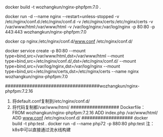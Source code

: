 docker build -t wozhangkun/nginx-phpfpm:7.0 .

docker run -d --name nginx --restart=unless-stopped -v /etc/nginx/conf.d:/etc/nginx/conf.d -v /etc/nginx/certs:/etc/nginx/certs -v /var/www/html:/var/www/html -v /var/log/nginx:/var/log/nginx -p 80:80 -p 443:443 wozhangkun/nginx-phpfpm:7.0

docker cp nginx:/etc/nginx/conf.d/www.conf /etc/nginx/conf.d/

docker service create -p 80:80 --mount type=bind,src=/var/www/html,dst=/var/www/html --mount type=bind,src=/etc/nginx/conf.d/,dst=/etc/nginx/conf.d/ --mount type=bind,src=/var/log/nginx,dst=/var/log/nginx --mount type=bind,src=/etc/nginx/certs,dst=/etc/nginx/certs --name nginx wozhangkun/nginx-phpfpm:7.0

###################################wozhangkun/nginx-phpfpm:7.2.16
1. 将default.conf复制到/etc/nginx/conf.d/
2. 将代码复制都/var/www/html/
##################
Dockerfile：
FROM wozhangkun/nginx-phpfpm:7.2.16
ADD index.php /var/www/html/
ADD www.conf /etc/nginx/conf.d/
###################
docker build -t php:test .
docker run -d --name php72 -p 880:80 php:test
注：k8s中可以直接通过流水线构建
